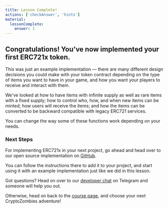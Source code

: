 ```yaml
---
title: Lesson Complete!
actions: ['checkAnswer', 'hints']
material:
  lessonComplete:
    answer: 1
---
```


## Congratulations! You've now implemented your first ERC721x token.

This was just an example implementation — there are many different design decisions you could make with your token contract depending on the type of items you want to have in your game, and how you want your players to receive and interact with them.

We've looked at how to have items with infinite supply as well as rare items with a fixed supply; how to control who, how, and when new items can be minted; how users will receive the items; and how the items can be converted to be backward compatible with legacy ERC721 services.

You can change the way some of these functions work depending on your needs.

### Next Steps

For implementing ERC721x in your next project, go ahead and head over to our open source implementation on <a href="https://github.com/loomnetwork/erc721x" target=_blank>GitHub</a>.

You can follow the instructions there to add it to your project, and start using it with an example implementation just like we did in this lesson.

Got questions? Head on over to our <a href="https://t.me/loomnetworkdev" target=_blank>developer chat</a> on Telegram and someone will help you out.

Otherwise, head on back to the <a href="/course">course page</a>, and choose your next CryptoZombies adventure!
